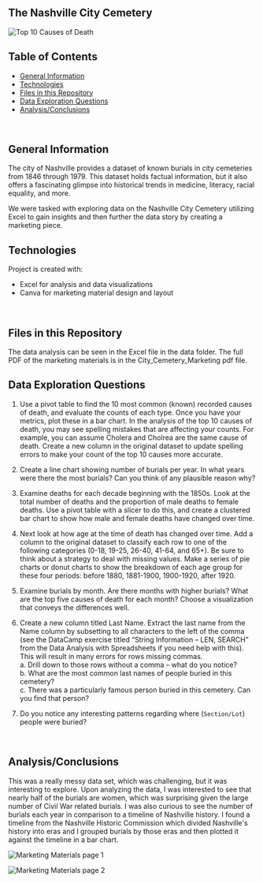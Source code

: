 ## The Nashville City Cemetery

![Top 10 Causes of Death](../main/images/Top10CausesRevised.png)


## Table of Contents
* [General Information](#general-information)
* [Technologies](#technologies)
* [Files in this Repository](#files)
* [Data Exploration Questions](#data)
* [Analysis/Conclusions](#analysis)
<br>


## <a name="general-information"></a>General Information
The city of Nashville provides a dataset of known burials in city cemeteries from 1846 through 1979. This dataset holds factual information, but it also offers a fascinating glimpse into historical trends in medicine, literacy, racial equality, and more.

We were tasked with exploring data on the Nashville City Cemetery utilizing Excel to gain insights and then further the data story by creating a marketing piece.
<br>


## <a name="technologies"></a>Technologies
Project is created with:
* Excel for analysis and data visualizations
* Canva for marketing material design and layout
<br>


## <a name="files"></a>Files in this Repository
The data analysis can be seen in the Excel file in the data folder.
The full PDF of the marketing materials is in the City_Cemetery_Marketing pdf file.
<br>


## <a name="data"></a>Data Exploration Questions
1. Use a pivot table to find the 10 most common (known) recorded causes of death, and evaluate the counts of each type. Once you have your metrics, plot these in a bar chart. In the analysis of the top 10 causes of death, you may see spelling mistakes that are affecting your counts. For example, you can assume Cholera and Cholrea are the same cause of death. Create a new column in the original dataset to update spelling errors to make your count of the top 10 causes more accurate. 

2. Create a line chart showing number of burials per year. In what years were there the most burials? Can you think of any plausible reason why?

3. Examine deaths for each decade beginning with the 1850s. Look at the total number of deaths and the proportion of male deaths to female deaths. Use a pivot table with a slicer to do this, and create a clustered bar chart to show how male and female deaths have changed over time.

4. Next look at how age at the time of death has changed over time. Add a column to the original dataset to classify each row to one of the following categories (0-18, 19-25, 26-40, 41-64, and 65+). Be sure to think about a strategy to deal with missing values. Make a series of pie charts or donut charts to show the breakdown of each age group for these four periods: before 1880, 1881-1900, 1900-1920, after 1920.

5. Examine burials by month. Are there months with higher burials? What are the top five causes of death for each month? Choose a visualization that conveys the differences well.

6. Create a new column titled Last Name. Extract the last name from the Name column by subsetting to all characters to the left of the comma (see the DataCamp exercise titled “String Information – LEN, SEARCH” from the Data Analysis with Spreadsheets if you need help with this). This will result in many errors for rows missing commas.   
    a. 	Drill down to those rows without a comma – what do you notice?  
    b.	What are the most common last names of people buried in this cemetery?  
    c.	There was a particularly famous person buried in this cemetery. Can you find that person?

7. Do you notice any interesting patterns regarding where (`Section/Lot`) people were buried?
<br>


## <a name="analysis"></a>Analysis/Conclusions
This was a really messy data set, which was challenging, but it was interesting to explore.  Upon analyzing the data, I was interested to see that nearly half of the burials are women, which was surprising given the large number of Civil War related burials.  I was also curious to see the number of burials each year in comparison to a timeline of Nashville history.  I found a timeline from the Nashville Historic Commission which divided Nashville's history into eras and I grouped burials by those eras and then plotted it against the timeline in a bar chart.

![Marketing Materials page 1](../main/images/citycemeterypg1.jpg)

![Marketing Materials page 2](../main/images/citycemeterypg2.jpg)



